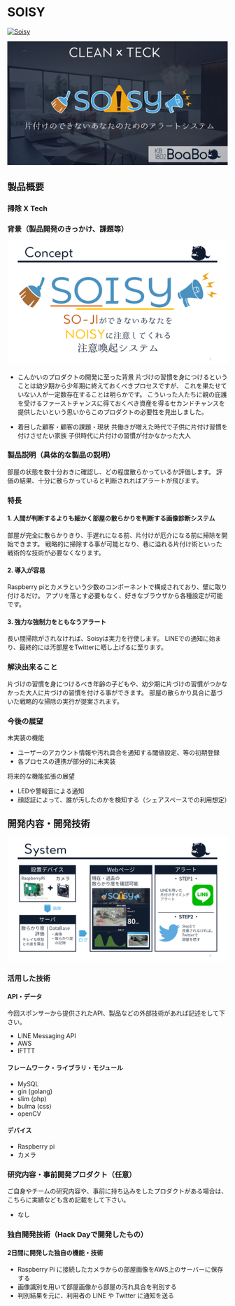 # SOISY

[![Soisy](image.png)](https://youtu.be/2mT3TlUnclo)


![Soisy](presen/prs_title.png)

## 製品概要
### 掃除 X Tech

### 背景（製品開発のきっかけ、課題等）
![Soisy](presen/prs_concept.png)

- こんかいのプロダクトの開発に至った背景
片づけの習慣を身につけるということは幼少期から少年期に終えておくべきプロセスですが、
これを果たせていない人が一定数存在することは明らかです。
こういった人たちに親の庇護を受けるファーストチャンスに得ておくべき資産を得るセカンドチャンスを提供したいという思いからこのプロダクトの必要性を見出しました。

- 着目した顧客・顧客の課題・現状
共働きが増えた時代で子供に片付け習慣を付けさせたい家族
子供時代に片付けの習慣が付かなかった大人

### 製品説明（具体的な製品の説明）
部屋の状態を数十分おきに確認し、どの程度散らかっているか評価します。
評価の結果、十分に散らかっていると判断されればアラートが飛びます。

### 特長

#### 1. 人間が判断するよりも細かく部屋の散らかりを判断する画像診断システム
部屋が完全に散らかりきり、手遅れになる前、片付けが厄介になる前に掃除を開始できます。
戦略的に掃除する事が可能となり、巷に溢れる片付け術といった戦術的な技術が必要なくなります。

#### 2. 導入が容易
Raspberry piとカメラという少数のコンポーネントで構成されており、壁に取り付けるだけ。
アプリを落とす必要もなく、好きなブラウザから各種設定が可能です。


#### 3. 強力な強制力をともなうアラート
長い間掃除がされなければ、Soisyは実力を行使します。
LINEでの通知に始まり、最終的には汚部屋をTwitterに晒し上げるに至ります。

### 解決出来ること
片づけの習慣を身につけるべき年齢の子どもや、幼少期に片づけの習慣がつかなかった大人に片づけの習慣を付ける事ができます。
部屋の散らかり具合に基づいた戦略的な掃除の実行が提案されます。

### 今後の展望
未実装の機能
* ユーザーのアカウント情報や汚れ具合を通知する閾値設定、等の初期登録
* 各プロセスの連携が部分的に未実装

将来的な機能拡張の展望
* LEDや警報音による通知
* 顔認証によって、誰が汚したのかを検知する（シェアスペースでの利用想定）

## 開発内容・開発技術
![Soisy](presen/prs_system.png)
### 活用した技術
#### API・データ
今回スポンサーから提供されたAPI、製品などの外部技術があれば記述をして下さい。

* LINE Messaging API
* AWS
* IFTTT

#### フレームワーク・ライブラリ・モジュール
* MySQL
* gin (golang)
* slim (php)
* bulma (css)
* openCV

#### デバイス
* Raspberry pi
* カメラ

### 研究内容・事前開発プロダクト（任意）
ご自身やチームの研究内容や、事前に持ち込みをしたプロダクトがある場合は、こちらに実績なども含め記載をして下さい。

* なし


### 独自開発技術（Hack Dayで開発したもの）
#### 2日間に開発した独自の機能・技術
* Raspberry Pi に接続したカメラからの部屋画像をAWS上のサーバーに保存する
* 画像識別を用いて部屋画像から部屋の汚れ具合を判別する
* 判別結果を元に、利用者の LINE や Twitter に通知を送る
